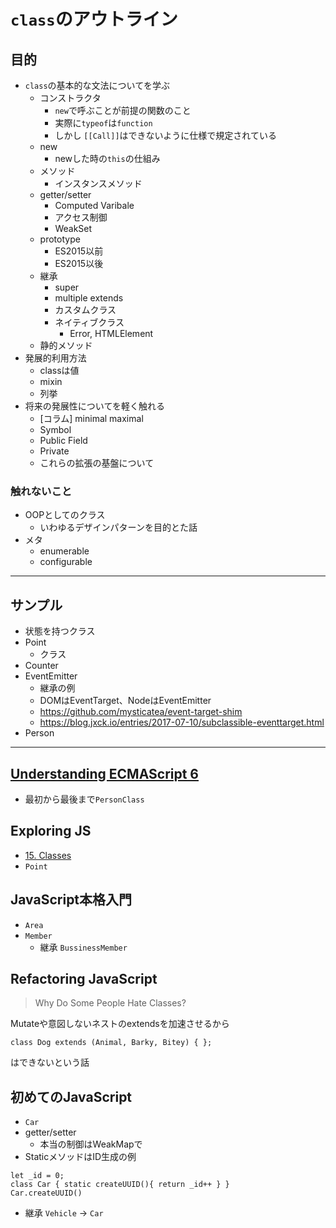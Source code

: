 # `class`のアウトライン

## 目的

- `class`の基本的な文法についてを学ぶ
    - コンストラクタ
	    - `new`で呼ぶことが前提の関数のこと
	    - 実際に`typeof`は`function`
	    - しかし `[[Call]]`はできないように仕様で規定されている
    - new
	    - newした時の`this`の仕組み
    - メソッド
		- インスタンスメソッド
	- getter/setter
		- Computed Varibale
		- アクセス制御
		- WeakSet
    - prototype
	    - ES2015以前
	    - ES2015以後
    - 継承
	    - super
	    - multiple extends
	    - カスタムクラス
	    - ネイティブクラス
		    - Error, HTMLElement
    - 静的メソッド
- 発展的利用方法
	- classは値
	- mixin
	- 列挙
- 将来の発展性についてを軽く触れる
    - [コラム] minimal maximal
    - Symbol
    - Public Field
    - Private
    - これらの拡張の基盤について

### 触れないこと

- OOPとしてのクラス
	- いわゆるデザインパターンを目的とた話
- メタ
	- enumerable
	- configurable

----

## サンプル

- 状態を持つクラス
- Point
	- クラス
- Counter
- EventEmitter
	- 継承の例
	- DOMはEventTarget、NodeはEventEmitter
	- https://github.com/mysticatea/event-target-shim
	- https://blog.jxck.io/entries/2017-07-10/subclassible-eventtarget.html
- Person


-----

## [Understanding ECMAScript 6](https://leanpub.com/understandinges6/read#leanpub-auto-introducing-javascript-classes "Understanding ECMAScript 6")

- 最初から最後まで`PersonClass`

## Exploring JS

- [15. Classes](http://exploringjs.com/es6/ch_classes.html#sec_overview-classes "15. Classes")
- `Point`

## JavaScript本格入門

- `Area`
- `Member`
	- 継承 `BussinessMember`

## Refactoring JavaScript

> Why Do Some People Hate Classes?

Mutateや意図しないネストのextendsを加速させるから

```
class Dog extends (Animal, Barky, Bitey) { };
```

はできないという話


## 初めてのJavaScript


- `Car`
- getter/setter
	- 本当の制御はWeakMapで
- StaticメソッドはID生成の例

```
let _id = 0;
class Car { static createUUID(){ return _id++ } }
Car.createUUID()
```


- 継承 `Vehicle` -> `Car`
